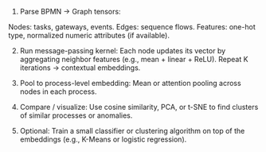 1) Parse BPMN → Graph tensors:
   
  Nodes: tasks, gateways, events.
  Edges: sequence flows.
  Features: one-hot type, normalized numeric attributes (if available).

2) Run message-passing kernel:
Each node updates its vector by aggregating neighbor features (e.g., mean + linear + ReLU).
Repeat K iterations → contextual embeddings.

3) Pool to process-level embedding:
Mean or attention pooling across nodes in each process.

4) Compare / visualize:
Use cosine similarity, PCA, or t-SNE to find clusters of similar processes or anomalies.

5) Optional:
Train a small classifier or clustering algorithm on top of the embeddings (e.g., K-Means or logistic regression).
